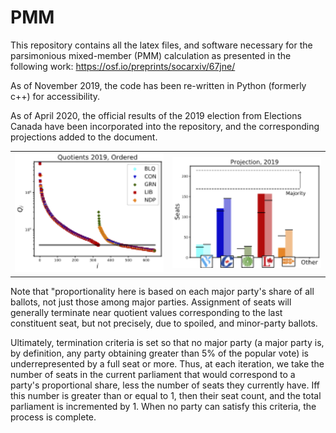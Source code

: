 # PMM

This repository contains all the latex files, and software necessary for the parsimonious mixed-member (PMM) calculation as presented in the following work: https://osf.io/preprints/socarxiv/67jne/

As of November 2019, the code has been re-written in Python (formerly c++) for accessibility. 

As of April 2020, the official results of the 2019 election from Elections Canada have been incorporated into the repository, and the corresponding projections added to the document.

<table><tr>
<td> <img src="PR_calcs/data/raw_2019/PMM_out/PMM_Qlist_all.png" alt="Ranked quotients from popular vote determining the threshold for proportional seating." width="250"/>
<td> <img src="PR_calcs/data/raw_2019/PMM_out/PMM_projections.png" alt="Projection of Election results from 2019." width="250"/>
</tr></table>

Note that "proportionality here is based on each major party's share of all ballots, not just those among major parties. Assignment of seats will generally terminate near quotient values corresponding to the last constituent seat, but not precisely, due to spoiled, and minor-party ballots.

Ultimately, termination criteria is set so that no major party (a major party is, by definition, any party obtaining greater than 5% of the popular vote) is underrepresented by a full seat or more. 
Thus, at each iteration, we take the number of seats in the current parliament that would correspond to a party's proportional share, less the number of seats they currently have. Iff this number is greater than or equal to 1, then their seat count, and the total parliament is incremented by 1.
When no party can satisfy this criteria, the process is complete. 

